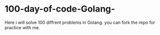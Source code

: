 # 100-day-of-code-Golang-
Here i will solve 100 diffrent problems in Golang. you can fork the repo for practice with me.
